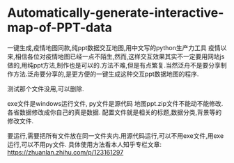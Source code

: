 # Automatically-generate-interactive-map-of-PPT-data
一键生成,疫情地图同款,纯ppt数据交互地图,用中文写的python生产力工具
疫情以来,相信各位对疫情地图已经一点不陌生,然而,这样交互效果其实不一定要用网站js做的,用纯ppt方法,制作也是可以的.方法不难,但是有点繁复.当然泛舟不是要分享制作方法.泛舟要分享的,是更方便的一键生成这种交互ppt数据地图的程序.

测试那个文件没用,可以删除.

exe文件是windows运行文件,
py文件是源代码
地图ppt.zip文件不能动不能修改.
各省数据修改成你自己的真是数据.
配置文件就是相关的标题,数据分类,背景等的修改文件.

要运行,需要把所有文件放在同一文件夹内.用源代码运行,可以不用exe文件,用exe运行,可以不用py文件.
具体使用方法看本人知乎专栏文章:
https://zhuanlan.zhihu.com/p/123161297

